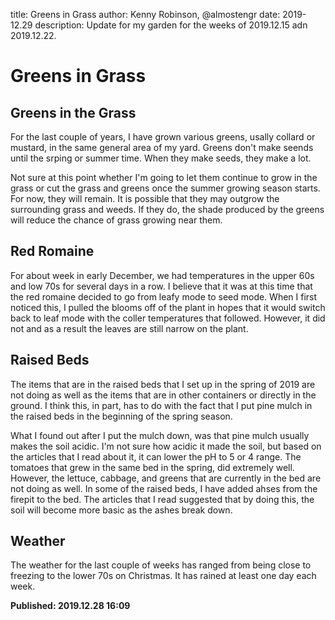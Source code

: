title: Greens in Grass 
author: Kenny Robinson, @almostengr
date: 2019-12.29
description: Update for my garden for the weeks of 2019.12.15 adn 2019.12.22.

# Greens in Grass

## Greens in the Grass 

For the last couple of years, I have grown various greens, usally collard or mustard, 
in the same general area of my yard. Greens don't make seends until the srping or
summer time. When they make seeds, they make a lot. 

Not sure at this point whether I'm going to let them continue to grow in the grass
or cut the grass and greens once the summer growing season starts. For now, they 
will remain. It is possible that they may outgrow the surrounding grass and weeds. 
If they do, the shade produced by the greens will reduce the chance of grass growing
near them.

## Red Romaine 

For about week in early December, we had temperatures in the upper 60s and low 70s 
for several days in a row. I believe that it was at this time that the red 
romaine decided to go from leafy mode to seed mode. When I first noticed this, I 
pulled the blooms off of the plant in hopes that it would switch back to leaf mode 
with the coller temperatures that followed. However, it did not and as a result the
leaves are still narrow on the plant. 

## Raised Beds 

The items that are in the raised beds that I set up in the spring of 2019 are not
doing as well as the items that are in other containers or directly in the ground. 
I think this, in part, has to do with the fact that I put pine mulch in the 
raised beds in the beginning of the spring season. 

What I found out after I put the mulch down, was that pine mulch usually makes the 
soil acidic. I'm not sure how acidic it made the soil, but based on the articles 
that I read about it, it can lower the pH to 5 or 4 range. The tomatoes that 
grew in the same bed in the spring, did extremely well. However, the lettuce, 
cabbage, and greens that are currently in the bed are not doing as well. In some 
of the raised beds, I have added ahses from the firepit to the bed. The articles that 
I read suggested that by doing this, the soil will become more basic as the ashes
break down.

## Weather 

The weather for the last couple of weeks has ranged from being close to freezing 
to the lower 70s on Christmas. It has rained at least one day each week. 

**Published: 2019.12.28 16:09**

